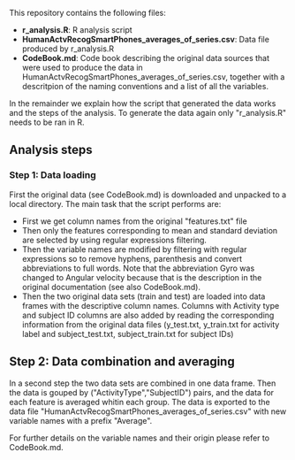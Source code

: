 This repository contains the following files:
* **r_analysis.R**: R analysis script
* **HumanActvRecogSmartPhones_averages_of_series.csv**: Data file produced by r_analysis.R
* **CodeBook.md**: Code book describing the original data sources that were used to produce the data in HumanActvRecogSmartPhones_averages_of_series.csv, together with a descritpion of the naming conventions and a list of all the variables.

In the remainder we explain how the script that generated the data works and the steps of the analysis. To generate the data again only "r_analysis.R" needs to be ran in R.

## Analysis steps

### Step 1: Data loading
First the original data (see CodeBook.md) is downloaded and unpacked to a local directory. The main task that the script performs are:
* First we get column names from the original "features.txt" file
* Then only the features corresponding to mean and standard deviation are selected by using regular expressions filtering.
* Then the variable names are modified by filtering with regular expressions so  to remove hyphens, parenthesis and convert abbreviations to full words. Note that the abbreviation Gyro was changed to Angular velocity because that is the description in the original documentation (see also CodeBook.md).
* Then the two original data sets (train and test) are loaded into data frames with the descriptive column names. Columns with Activity type and subject ID columns are also added by reading the corresponding information from the original data files (y_test.txt,  y_train.txt for activity label and subject_test.txt, subject_train.txt for subject IDs)

## Step 2: Data combination and averaging

In a second step the two data sets are combined in one data frame. Then the data is gouped by ("ActivityType","SubjectID") pairs, and the data for each feature is averaged whitin each group. The data is exported to the data file "HumanActvRecogSmartPhones_averages_of_series.csv" with new variable names with a prefix "Average".

For further details on the variable names and their origin please refer to CodeBook.md.